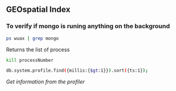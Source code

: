 
## GEOspatial Index


### To verify if mongo is runing anything on the background

```sh
ps wuax | grep mongo
```

Returns the list of process

```sh
kill processNumber
```

```sh
db.system.profile.find({millis:{$gt:1}}).sort({ts:1});
```
*Get information from the profiler*
